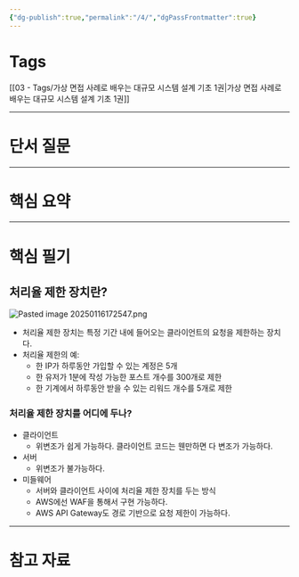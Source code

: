 ```yaml
---
{"dg-publish":true,"permalink":"/4/","dgPassFrontmatter":true}
---
```


# Tags
[[03 - Tags/가상 면접 사례로 배우는 대규모 시스템 설계 기초 1권\|가상 면접 사례로 배우는 대규모 시스템 설계 기초 1권]]

---
# 단서 질문

---
# 핵심 요약

---
# 핵심 필기
## 처리율 제한 장치란?
![Pasted image 20250116172547.png](/img/user/Pasted%20image%2020250116172547.png)
- 처리율 제한 장치는 특정 기간 내에 들어오는 클라이언트의 요청을 제한하는 장치다. 
- 처리율 제한의 예:
	- 한 IP가 하루동안 가입할 수 있는 계정은 5개
	- 한 유저가 1분에 작성 가능한 포스트 개수를 300개로 제한
	- 한 기계에서 하루동안 받을 수 있는 리워드 개수를 5개로 제한
### 처리율 제한 장치를 어디에 두나?
- 클라이언트
	- 위변조가 쉽게 가능하다. 클라이언트 코드는 웬만하면 다 변조가 가능하다.
- 서버
	- 위변조가 불가능하다.
- 미들웨어
	- 서버와 클라이언트 사이에 처리율 제한 장치를 두는 방식
	- AWS에선 WAF을 통해서 구현 가능하다.
	- AWS API Gateway도 경로 기반으로 요청 제한이 가능하다.

---
# 참고 자료





